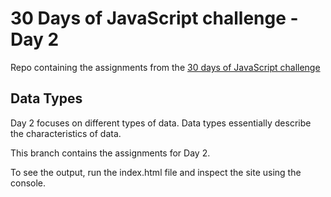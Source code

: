 # 30 Days of JavaScript challenge - Day 2

Repo containing the assignments from the [30 days of JavaScript challenge](https://github.com/Asabeneh/30-Days-Of-JavaScript/blob/master/02_Day_Data_types/02_day_data_types.md)

## Data Types

Day 2 focuses on different types of data. Data types essentially describe the characteristics of data.

This branch contains the assignments for Day 2.

To see the output, run the index.html file and inspect the site using the console.